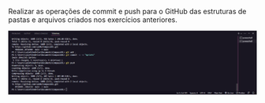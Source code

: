 Realizar as operações de commit e push para o GitHub das estruturas de pastas e arquivos criados nos exercícios anteriores.

![Exercicio 4](<../evidencias/Sprint 1 Ex4.png>)